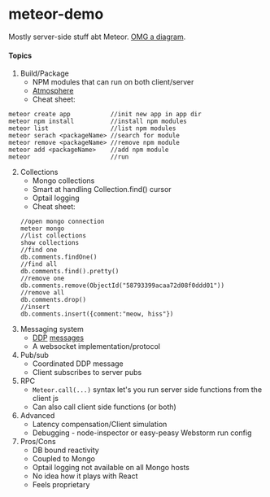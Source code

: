 # meteor-demo

Mostly server-side stuff abt Meteor. [OMG a diagram](https://goo.gl/photos/fPq8ZML53wy82nJa7).

#### Topics

1. Build/Package
    * NPM modules that can run on both client/server
    * [Atmosphere](http://atmospherejs.com)
    * Cheat sheet:
```
meteor create app           //init new app in app dir
meteor npm install          //install npm modules
meteor list                 //list npm modules
meteor serach <packageName> //search for module
meteor remove <packageName> //remove npm module
meteor add <packageName>    //add npm module
meteor                      //run
```
2. Collections
    * Mongo collections
    * Smart at handling Collection.find() cursor
    * Optail logging
    * Cheat sheet:
    ```
    //open mongo connection
    meteor mongo
    //list collections
    show collections
    //find one
    db.comments.findOne()
    //find all
    db.comments.find().pretty()
    //remove one
    db.comments.remove(ObjectId("58793399acaa72d08f0ddd01"))
    //remove all
    db.comments.drop()
    //insert
    db.comments.insert({comment:"meow, hiss"})
    ```
3. Messaging system
    * [DDP](http://40.media.tumblr.com/9cb10b17567aa31bc7b5938442df36df/tumblr_nk92vw12oA1sg99p0o1_1280.png) [messages](https://meteorhacks.com/introduction-to-ddp/)
    * A websocket implementation/protocol
4. Pub/sub
    * Coordinated DDP message
    * Client subscribes to server pubs
5. RPC
    * ```Meteor.call(...)``` syntax let's you run server side functions from the client js
    * Can also call client side functions (or both)
6. Advanced
    * Latency compensation/Client simulation
    * Debugging - node-inspector or easy-peasy Webstorm run config
7. Pros/Cons
    * DB bound reactivity
    * Coupled to Mongo
    * Optail logging not available on all Mongo hosts
    * No idea how it plays with React
    * Feels proprietary


